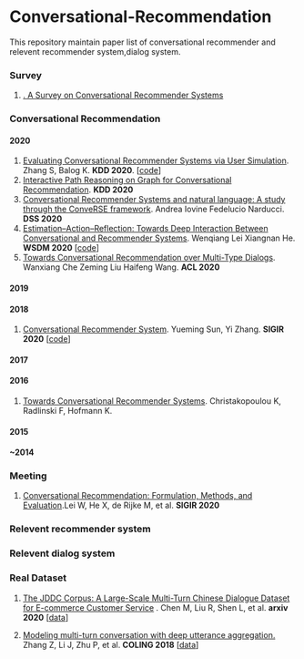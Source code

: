 # Conversational-Recommendation

This repository maintain paper list of conversational recommender and relevent recommender system,dialog system.

### Survey

1. [. A Survey on Conversational Recommender Systems](https://arxiv.org/abs/2004.00646)



### Conversational Recommendation

#### 2020

1. [Evaluating Conversational Recommender Systems via User Simulation](https://arxiv.org/abs/2006.08732). Zhang S, Balog K. **KDD 2020**. [[code](https://github.com/iai-group/kdd2020-usersim)]
2. [Interactive Path Reasoning on Graph for Conversational Recommendation](). **KDD 2020**
3. [Conversational Recommender Systems and natural language: A study through the ConveRSE framework](). Andrea Iovine  Fedelucio Narducci. **DSS 2020**
4. [Estimation–Action–Reflection: Towards Deep Interaction Between Conversational and Recommender Systems](). Wenqiang Lei  Xiangnan He. **WSDM 2020** [[code](https://ear-conv-rec.github.io)]
5. [Towards Conversational Recommendation over Multi-Type Dialogs](). Wanxiang Che  Zeming Liu Haifeng Wang. **ACL 2020**

#### 2019 

#### 2018

1. [Conversational Recommender System](). Yueming Sun, Yi Zhang. **SIGIR 2020** [[code](https://github.com/yonghangzhou/conv_rec_sys.git)]

#### 2017

#### 2016

1. [Towards Conversational Recommender Systems](https://dl.acm.org/doi/abs/10.1145/2939672.2939746?casa_token=oXGEIUwpGn8AAAAA:jDNajiSADtzMmDw0gUzOG4KO5Iox0BM-inTcdswCht1l44HDYXmIIXrnmOh5WyBIKQcp8S1SX5G8fw). Christakopoulou K, Radlinski F, Hofmann K. 

#### 2015

#### ~2014

### Meeting

1. [Conversational Recommendation: Formulation, Methods, and Evaluation](https://staff.fnwi.uva.nl/m.derijke/wp-content/papercite-data/pdf/lei-2020-conversational.pdf).Lei W, He X, de Rijke M, et al.    **SIGIR 2020**



### Relevent recommender system

### Relevent dialog system

### Real Dataset

1. [The JDDC Corpus: A Large-Scale Multi-Turn Chinese Dialogue Dataset for E-commerce Customer Service](https://arxiv.org/abs/1911.09969)  .  Chen M, Liu R, Shen L, et al. **arxiv 2020** [[data](http://jddc.jd.com/2019/jddc)]

2. [Modeling multi-turn conversation with deep utterance aggregation.]()  Zhang Z, Li J, Zhu P, et al.  **COLING 2018**   [[data](https://drive.google.com/file/d/154J-neBo20ABtSmJDvm7DK0eTuieAuvw/view?usp=sharing)]

